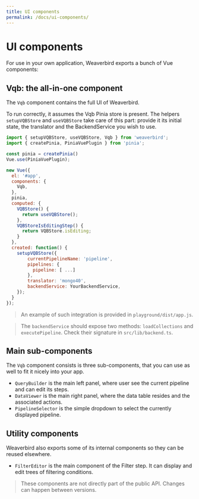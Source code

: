 ```yaml
---
title: UI components
permalink: /docs/ui-components/
---
```


# UI components

For use in your own application, Weaverbird exports a bunch of Vue components:

## Vqb: the all-in-one component

The `Vqb` component contains the full UI of Weaverbird.

To run correctly, it assumes the Vqb Pinia store is present. The helpers `setupVQBStore` and `useVQBStore` take care of this part: provide it its initial state, the translator and the BackendService you wish to use.

```js
import { setupVQBStore, useVQBStore, Vqb } from 'weaverbird';
import { createPinia, PiniaVuePlugin } from 'pinia';

const pinia = createPinia()
Vue.use(PiniaVuePlugin);

new Vue({
  el: '#app',
  components: {
    Vqb,
  },
  pinia,
  computed: {
    VQBStore() {
      return useVQBStore();
    },
    VQBStoreIsEditingStep() {
      return VQBStore.isEditing;
    }
  },
  created: function() {
    setupVQBStore({
        currentPipelineName: 'pipeline',
        pipelines: {
          pipeline: [ ...]
        },
        translator: 'mongo40',
        backendService: YourBackendService,
    });
  }
});

```

> An example of such integration is provided in `playground/dist/app.js`.

> The `backendService` should expose two methods: `loadCollections` and `executePipeline`. Check their signature in `src/lib/backend.ts`.

## Main sub-components

The `Vqb` component consists is three sub-components, that you can use as well to fit it nicely into your app.

- `QueryBuilder` is the main left panel, where user see the current pipeline and can edit its steps.
- `DataViewer` is the main right panel, where the data table resides and the associated actions.
- `PipelineSelector` is the simple dropdown to select the currently displayed pipeline.

## Utility components

Weaverbird also exports some of its internal components so they can be reused elsewhere.

- `FilterEditor` is the main component of the Filter step. It can display and edit trees of filtering conditions.

> These components are not directly part of the public API. Changes can happen between versions.
